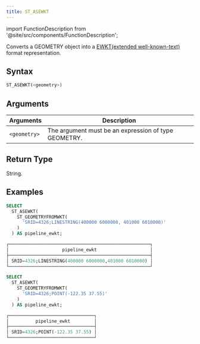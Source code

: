 ```yaml
---
title: ST_ASEWKT
---
```

import FunctionDescription from '@site/src/components/FunctionDescription';

<FunctionDescription description="Introduced or updated: v1.2.436"/>

Converts a GEOMETRY object into a [EWKT(extended well-known-text)](https://postgis.net/docs/ST_GeomFromEWKT.html) format representation.

## Syntax

```sql
ST_ASEWKT(<geometry>)
```

## Arguments

| Arguments    | Description                                          |
|--------------|------------------------------------------------------|
| `<geometry>` | The argument must be an expression of type GEOMETRY. |

## Return Type

String.

## Examples

```sql
SELECT
  ST_ASEWKT(
    ST_GEOMETRYFROMWKT(
      'SRID=4326;LINESTRING(400000 6000000, 401000 6010000)'
    )
  ) AS pipeline_ewkt;

┌─────────────────────────────────────────────────────┐
│                    pipeline_ewkt                    │
├─────────────────────────────────────────────────────┤
│ SRID=4326;LINESTRING(400000 6000000,401000 6010000) │
└─────────────────────────────────────────────────────┘

SELECT
  ST_ASEWKT(
    ST_GEOMETRYFROMWKT(
      'SRID=4326;POINT(-122.35 37.55)'
    )
  ) AS pipeline_ewkt;

┌────────────────────────────────┐
│          pipeline_ewkt         │
├────────────────────────────────┤
│ SRID=4326;POINT(-122.35 37.55) │
└────────────────────────────────┘
```
